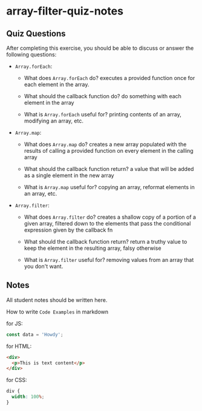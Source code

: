 # array-filter-quiz-notes

## Quiz Questions

After completing this exercise, you should be able to discuss or answer the following questions:

- `Array.forEach`:

  - What does `Array.forEach` do?
    executes a provided function once for each element in the array.

  - What should the callback function do?
    do something with each element in the array

  - What is `Array.forEach` useful for?
    printing contents of an array, modifying an array, etc.

- `Array.map`:

  - What does `Array.map` do?
    creates a new array populated with the results of calling a provided
    function on every element in the calling array

  - What should the callback function return?
    a value that will be added as a single element in the new array

  - What is `Array.map` useful for?
    copying an array, reformat elements in an array, etc.

- `Array.filter`:

  - What does `Array.filter` do?
    creates a shallow copy of a portion of a given array, filtered down to the
    elements that pass the conditional expression given by the callback fn

  - What should the callback function return?
    return a truthy value to keep the element in the resulting array, falsy otherwise

  - What is `Array.filter` useful for?
    removing values from an array that you don't want.

## Notes

All student notes should be written here.

How to write `Code Examples` in markdown

for JS:

```javascript
const data = 'Howdy';
```

for HTML:

```html
<div>
  <p>This is text content</p>
</div>
```

for CSS:

```css
div {
  width: 100%;
}
```
